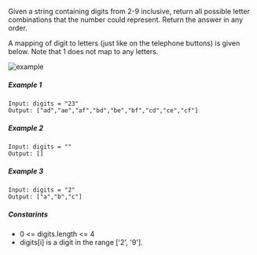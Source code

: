 Given a string containing digits from 2-9 inclusive, return all possible letter combinations that the number could
represent. Return the answer in any order.

A mapping of digit to letters (just like on the telephone buttons) is given below. Note that 1 does not map to any
letters.

![example](https://upload.wikimedia.org/wikipedia/commons/thumb/7/73/Telephone-keypad2.svg/200px-Telephone-keypad2.svg.png)

##### Example 1

```
Input: digits = "23"
Output: ["ad","ae","af","bd","be","bf","cd","ce","cf"]
```

##### Example 2

```
Input: digits = ""
Output: []
```

##### Example 3

```
Input: digits = "2"
Output: ["a","b","c"]
```

##### Constarints

- 0 <= digits.length <= 4
- digits[i] is a digit in the range ['2', '9'].

